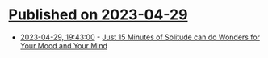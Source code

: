 # [Published on 2023-04-29](index.md)

* [2023-04-29, 19:43:00](https://soylentnews.org/article.pl?sid=23/04/28/1812254&from=rss) - [Just 15 Minutes of Solitude can do Wonders for Your Mood and Your Mind](https://soylentnews.org/article.pl?sid=23/04/28/1812254&from=rss)
